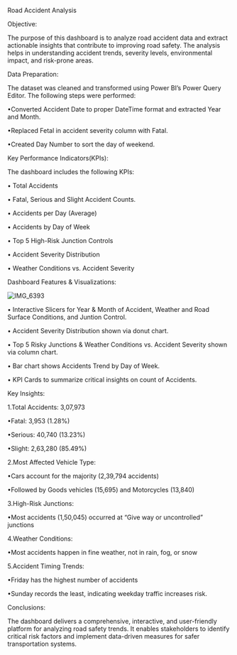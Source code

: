 Road Accident Analysis

Objective:

The purpose of this dashboard is to analyze road accident data and extract actionable insights that contribute to improving road safety. The analysis helps in understanding accident trends, severity levels, environmental impact, and risk-prone areas.

Data Preparation:

The dataset was cleaned and transformed using Power BI’s Power Query Editor. The following steps were performed:

•Converted Accident Date to proper DateTime format and extracted Year and Month.

•Replaced Fetal in accident severity column with Fatal.

•Created Day Number to sort the day of weekend.

Key Performance Indicators(KPIs):

The dashboard includes the following KPIs:

​• Total Accidents

​• Fatal, Serious and Slight Accident Counts.

​• Accidents per Day (Average)

​• Accidents by Day of Week

​• Top 5 High-Risk Junction Controls

​• Accident Severity Distribution

​• Weather Conditions vs. Accident Severity

Dashboard Features & Visualizations:

![IMG_6393](https://github.com/user-attachments/assets/d12269b0-7506-41cf-ab4a-0623b6bd66f2)


• Interactive Slicers for Year & Month of Accident, Weather and Road Surface 
Conditions, and Juntion Control.

​• Accident Severity Distribution shown via donut chart.

​• Top 5 Risky Junctions  & Weather Conditions vs. Accident Severity
shown via column chart.

​• Bar chart shows Accidents Trend by Day of Week.

​• KPI Cards to summarize critical insights on count of Accidents.

Key Insights:

1.Total Accidents: 3,07,973

​•Fatal: 3,953 (1.28%)

•Serious: 40,740 (13.23%)

​•Slight: 2,63,280 (85.49%)

2.Most Affected Vehicle Type:

​•Cars account for the majority (2,39,794 accidents)

​•Followed by Goods vehicles (15,695) and Motorcycles (13,840)

3.High-Risk Junctions:

​•Most accidents (1,50,045) occurred at “Give way or uncontrolled” junctions

4.Weather Conditions:

​•Most accidents happen in fine weather, not in rain, fog, or snow

5.Accident Timing Trends:

​•Friday has the highest number of accidents


​•Sunday records the least, indicating weekday traffic increases risk.

Conclusions:

​The dashboard delivers a comprehensive, interactive, and user-friendly platform for analyzing road safety trends. It enables stakeholders to identify critical risk factors and implement data-driven measures for safer transportation systems.

